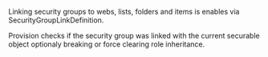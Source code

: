 Linking security groups to webs, lists, folders and items is enables via SecurityGroupLinkDefinition.

Provision checks if the security group was linked with the current securable object optionaly breaking or force clearing role inheritance.
